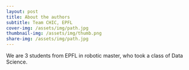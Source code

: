 ```yaml
---
layout: post
title: About the authors
subtitle: Team CHIC, EPFL
cover-img: /assets/img/path.jpg
thumbnail-img: /assets/img/thumb.png
share-img: /assets/img/path.jpg
---
```


We are 3 students from EPFL in robotic master, who took a class of Data Science.
